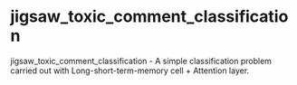 # jigsaw_toxic_comment_classification
jigsaw_toxic_comment_classification - A simple classification problem carried out with Long-short-term-memory cell + Attention layer.
